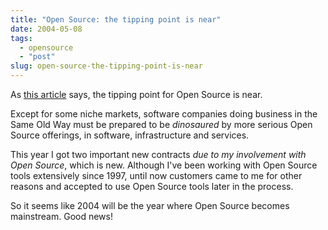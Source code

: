 ```yaml
---
title: "Open Source: the tipping point is near"
date: 2004-05-08
tags: 
  - opensource
  - "post"
slug: open-source-the-tipping-point-is-near
---
```


As [this article](http://www.vnunet.com/Analysis/1155002) says, the tipping point for Open Source is near.

Except for some niche markets, software companies doing business in the Same Old Way must be prepared to be _dinosaured_ by more serious Open Source offerings, in software, infrastructure and services.

This year I got two important new contracts _due to my involvement with Open Source_, which is new. Although I've been working with Open Source tools extensively since 1997, until now customers came to me for other reasons and accepted to use Open Source tools later in the process.

So it seems like 2004 will be the year where Open Source becomes mainstream. Good news!
